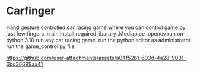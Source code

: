 # Carfinger
Hand gesture controlled car racing game where you can control game by just few fingers in air.
install required libarary
.Mediapipe
.opencv
run on python 3.10
run any car racing game.
run the python editor as administrator
run the game_control.py file

https://github.com/user-attachments/assets/a04f52b1-603d-4a28-9031-6bc36699aa41






